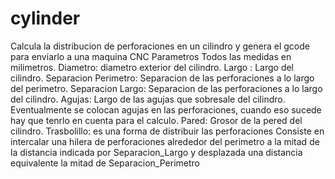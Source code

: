 # cylinder
Calcula la distribucion de perforaciones en un cilindro y genera el gcode para enviarlo a una maquina CNC
Parametros Todos las medidas en milimetros.
Diametro: diametro exterior del cilindro.
Largo   : Largo del cilindro.
Separacion Perimetro: Separacion de las perforaciones a lo largo del perimetro.
Separacion Largo: Separacion de las perforaciones a lo largo del cilindro.
Agujas: Largo de las agujas que sobresale del cilindro. Eventualmente se colocan agujas en las perforaciones, cuando eso sucede hay que tenrlo
        en cuenta para el calculo.
Pared: Grosor de la pered del cilindro.
Trasbolillo: es una forma de distribuir las perforaciones
             Consiste en intercalar una hilera de perforaciones alrededor del perimetro
             a la mitad de la distancia indicada por Separacion_Largo y desplazada
             una distancia equivalente  la mitad de Separacion_Perimetro
